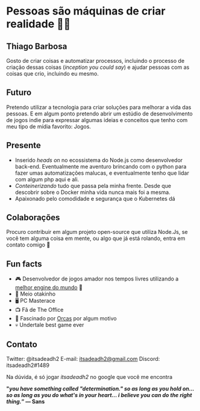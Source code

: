 # Pessoas são máquinas de criar realidade 🧑‍🚀

## Thiago Barbosa

Gosto de criar coisas e automatizar processos, incluindo o processo de criação dessas coisas (*inception you could say*) e ajudar pessoas com as coisas que crio, incluindo eu mesmo.

## Futuro

Pretendo utilizar a tecnologia para criar soluções para melhorar a vida das pessoas.  E em algum ponto pretendo abrir um estúdio de desenvolvimento de jogos indie para expressar algumas ideias e conceitos que tenho com meu tipo de mídia favorito: Jogos.

## Presente

- Inserido *heads on* no ecossistema do Node.js como desenvolvedor back-end. Eventualmente me aventuro brincando com o python para fazer umas automatizações malucas, e eventualmente tenho que lidar com algum php aqui e ali.
- *Conteinerizando* tudo que passa pela minha frente.  Desde que descobrir sobre o Docker minha vida nunca mais foi a mesma.
- Apaixonado pelo comodidade e segurança que o Kubernetes dá

## Colaborações

Procuro contribuir em algum projeto open-source que utiliza Node.Js, se você tem alguma coisa em mente, ou algo que já está rolando, entra em contato comigo 🙂

## Fun facts

- 🎮 Desenvolvedor de jogos amador nos tempos livres utilizando a [melhor engine do mundo](https://godotengine.org/)  💜
- 👹 Meio otakinho
- 🖥️ PC Masterace
- 📺 Fã de The Office
- 🐳 Fascinado por [Orcas](https://pt.wikipedia.org/wiki/Orca) por algum motivo
- 💀 Undertale best game ever

## Contato
Twitter: @itsadeadh2
E-mail: itsadeadh2@gmail.com
Discord: itsadeadh2#1489

Na dúvida, é só jogar *itsadeadh2* no google que você me encontra


**"*you have something called "determination." so as long as you hold on... so as long as you do what's in your heart... i believe you can do the right thing.*”
― Sans**

